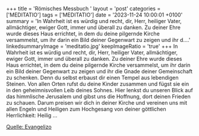 +++
title = 'Römisches Messbuch '
layout = 'post'
categories = ['MEDITATIO']
tags = ['MEDITATIO']
date = '2023-11-24 10:00:01 +0100'
summary = 'In Wahrheit ist es würdig und recht,  dir, Herr, heiliger Vater, allmächtiger, ewiger Gott,  immer und überall zu danken.  Zu deiner Ehre wurde dieses Haus errichtet,  in dem du deine pilgernde Kirche versammelst,  um ihr darin ein Bild deiner Gegenwart zu zeigen  und ihr d....'
linkedsummaryImage = 'meditatio.jpg'
keepImageRatio = 'true'
+++
In Wahrheit ist es würdig und recht, 
dir, Herr, heiliger Vater, allmächtiger, ewiger Gott, 
immer und überall zu danken. 
Zu deiner Ehre wurde dieses Haus errichtet, 
in dem du deine pilgernde Kirche versammelst, 
um ihr darin ein Bild deiner Gegenwart zu zeigen 
und ihr die Gnade deiner Gemeinschaft zu schenken.<!--more--> 
Denn du selbst erbaust dir einen Tempel aus lebendigen Steinen. 
Von allen Orten rufst du deine Kinder zusammen 
und fügst sie ein in den geheimnisvollen Leib deines Sohnes. 
Hier lenkst du unseren Blick auf das himmlische Jerusalem 
und gibst uns die Hoffnung, dort deinen Frieden zu schauen. 
Darum preisen wir dich in deiner Kirche 
und vereinen uns mit allen Engeln und Heiligen 
zum Hochgesang von deiner göttlichen Herrlichkeit: 
Heilig …


[Quelle: Evangelizo](https://evangeliumtagfuertag.org/DE/gospel)
